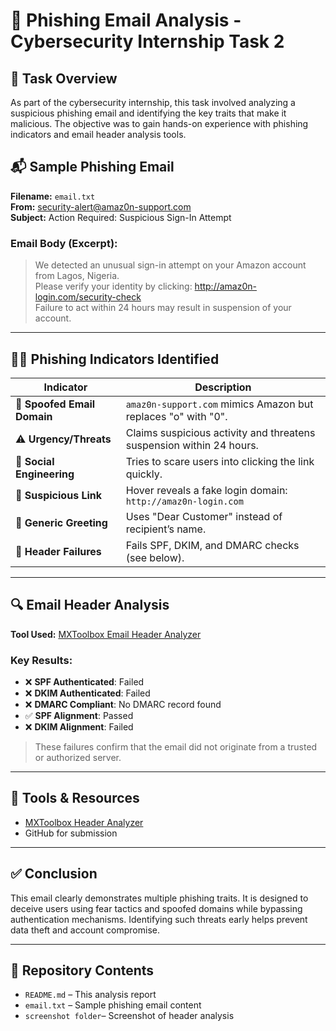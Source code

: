 # 📧 Phishing Email Analysis - Cybersecurity Internship Task 2

## 📝 Task Overview
As part of the cybersecurity internship, this task involved analyzing a suspicious phishing email and identifying the key traits that make it malicious. The objective was to gain hands-on experience with phishing indicators and email header analysis tools.


## 📬 Sample Phishing Email

**Filename:** `email.txt`  
**From:** security-alert@amaz0n-support.com  
**Subject:** Action Required: Suspicious Sign-In Attempt  

### Email Body (Excerpt):
> We detected an unusual sign-in attempt on your Amazon account from Lagos, Nigeria.  
> Please verify your identity by clicking: http://amaz0n-login.com/security-check  
> Failure to act within 24 hours may result in suspension of your account.

---

## 🕵️‍♂️ Phishing Indicators Identified

| Indicator | Description |
|----------|-------------|
| 🔗 **Spoofed Email Domain** | `amaz0n-support.com` mimics Amazon but replaces "o" with "0". |
| ⚠️ **Urgency/Threats** | Claims suspicious activity and threatens suspension within 24 hours. |
| 🧠 **Social Engineering** | Tries to scare users into clicking the link quickly. |
| 🚫 **Suspicious Link** | Hover reveals a fake login domain: `http://amaz0n-login.com` |
| 🙍 **Generic Greeting** | Uses "Dear Customer" instead of recipient’s name. |
| 🧪 **Header Failures** | Fails SPF, DKIM, and DMARC checks (see below). |

---

## 🔍 Email Header Analysis

**Tool Used:** [MXToolbox Email Header Analyzer](https://mxtoolbox.com/EmailHeaders.aspx)  

### Key Results:
- ❌ **SPF Authenticated**: Failed  
- ❌ **DKIM Authenticated**: Failed  
- ❌ **DMARC Compliant**: No DMARC record found  
- ✅ **SPF Alignment**: Passed  
- ❌ **DKIM Alignment**: Failed

> These failures confirm that the email did not originate from a trusted or authorized server.

---

## 🧰 Tools & Resources

- [MXToolbox Header Analyzer](https://mxtoolbox.com/EmailHeaders.aspx)
- GitHub for submission

---

## ✅ Conclusion

This email clearly demonstrates multiple phishing traits. It is designed to deceive users using fear tactics and spoofed domains while bypassing authentication mechanisms. Identifying such threats early helps prevent data theft and account compromise.

---

## 📁 Repository Contents

- `README.md` – This analysis report  
- `email.txt` – Sample phishing email content  
- `screenshot folder`– Screenshot of header analysis

